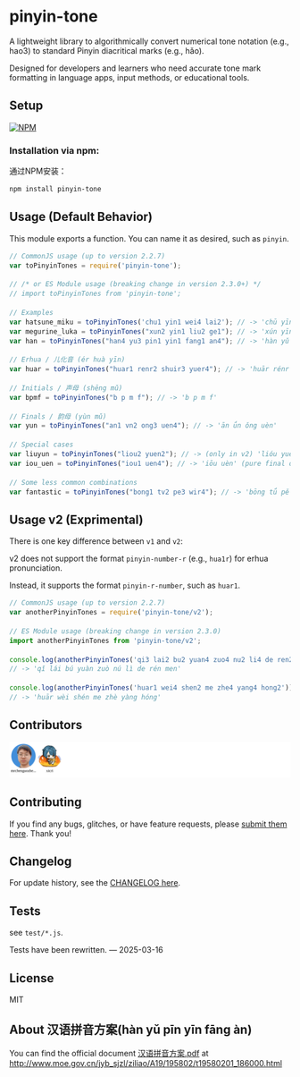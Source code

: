 # pinyin-tone

A lightweight library to algorithmically convert numerical tone notation (e.g., hao3) to standard Pinyin diacritical marks (e.g., hǎo).

Designed for developers and learners who need accurate tone mark formatting in language apps, input methods, or educational tools.

## Setup

[![NPM](https://nodei.co/npm/pinyin-tone.png)](https://nodei.co/npm/pinyin-tone/)

### Installation via npm:

通过NPM安装：

```bash
npm install pinyin-tone
```

## Usage (Default Behavior)

This module exports a function. You can name it as desired, such as `pinyin`.

```javascript
// CommonJS usage (up to version 2.2.7)
var toPinyinTones = require('pinyin-tone');

// /* or ES Module usage (breaking change in version 2.3.0+) */
// import toPinyinTones from 'pinyin-tone';

// Examples
var hatsune_miku = toPinyinTones('chu1 yin1 wei4 lai2'); // -> 'chū yīn wèi lái'
var megurine_luka = toPinyinTones("xun2 yin1 liu2 ge1"); // -> 'xún yīn liú gē'
var han = toPinyinTones("han4 yu3 pin1 yin1 fang1 an4"); // -> 'hàn yǔ pīn yīn fāng àn'

// Erhua / 儿化音 (ér huà yīn)
var huar = toPinyinTones("huar1 renr2 shuir3 yuer4"); // -> 'huār rénr shuǐr yuèr'

// Initials / 声母 (shēng mǔ)
var bpmf = toPinyinTones("b p m f"); // -> 'b p m f'

// Finals / 韵母 (yùn mǔ)
var yun = toPinyinTones("an1 vn2 ong3 uen4"); // -> 'ān ǘn ǒng uèn'

// Special cases
var liuyun = toPinyinTones("liou2 yuen2"); // -> (only in v2) 'lióu yuén'
var iou_uen = toPinyinTones("iou1 uen4"); // -> 'iōu uèn' (pure final only)

// Some less common combinations
var fantastic = toPinyinTones("bong1 tv2 pe3 wir4"); // -> 'bōng tǘ pě wìr'
```

## Usage v2 (Exprimental)

There is one key difference between `v1` and `v2`:

v2 does not support the format `pinyin-number-r` (e.g., `hua1r`) for erhua pronunciation.

Instead, it supports the format `pinyin-r-number`, such as `huar1`.

```javascript
// CommonJS usage (up to version 2.2.7)
var anotherPinyinTones = require('pinyin-tone/v2');

// ES Module usage (breaking change in version 2.3.0)
import anotherPinyinTones from 'pinyin-tone/v2';

console.log(anotherPinyinTones('qi3 lai2 bu2 yuan4 zuo4 nu2 li4 de ren2 men'));
// -> 'qǐ lái bú yuàn zuò nú lì de rén men'

console.log(anotherPinyinTones('huar1 wei4 shen2 me zhe4 yang4 hong2'));
// -> 'huār wèi shén me zhè yàng hóng'
```

## Contributors

![Contributors](CONTRIBUTORS.svg "Contributors")

## Contributing

If you find any bugs, glitches, or have feature requests, please [submit them here](https://github.com/mrchenguozheng/pinyin-tone/issues). Thank you!

## Changelog

For update history, see the [CHANGELOG here](https://github.com/mrchenguozheng/pinyin-tone/blob/master/CHANGELOG.md).

## Tests

see `test/*.js`.

Tests have been rewritten. — 2025-03-16

## License

MIT

## About 汉语拼音方案(hàn yǔ pīn yīn fāng àn)

You can find the official document [汉语拼音方案.pdf] at <http://www.moe.gov.cn/jyb_sjzl/ziliao/A19/195802/t19580201_186000.html>

[汉语拼音方案.pdf]:http://www.moe.gov.cn/ewebeditor/uploadfile/2015/03/02/20150302165814246.pdf
